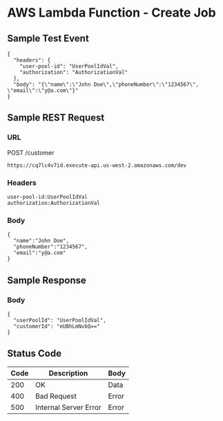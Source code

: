 # AWS Lambda Function - Create Job

## Sample Test Event
```
{
  "headers": {
    "user-pool-id": "UserPoolIdVal",
    "authorization": "AuthorizationVal"
  },
  "body": "{\"name\":\"John Doe\",\"phoneNumber\":\"1234567\", \"email\":\"y@a.com\"}"
}
```

## Sample REST Request
### URL
POST /customer
```
https://cq7lc4v7id.execute-api.us-west-2.amazonaws.com/dev
```
### Headers
```
user-pool-id:UserPoolIdVal
authorization:AuthorizationVal
```
### Body
```
{  
  "name":"John Doe",
  "phoneNumber":"1234567",
  "email":"y@a.com"
}
```

## Sample Response
### Body
```
{
  "userPoolId": "UserPoolIdVal",
  "customerId": "eUBhLmNvbQ=="
}
```
## Status Code
Code | Description | Body
------------ | ------------- | -----------
200 | OK | Data
400 | Bad Request | Error
500 | Internal Server Error |Error

